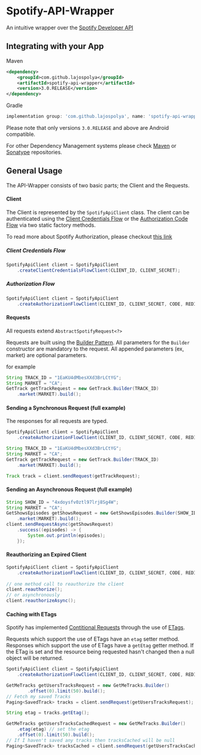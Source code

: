 # Spotify-API-Wrapper
An intuitive wrapper over the [Spotify Developer API](https://developer.spotify.com/documentation/web-api/reference/)

## Integrating with your App

Maven
```xml
<dependency>
    <groupId>com.github.lajospolya</groupId>
    <artifactId>spotify-api-wrapper</artifactId>
    <version>3.0.RELEASE</version>
</dependency>
```

Gradle
```gradle
implementation group: 'com.github.lajospolya', name: 'spotify-api-wrapper', version: '3.0.RELEASE'
```
Please note that only versions `3.0.RELEASE` and above are Android compatible.

For other Dependency Management systems please check [Maven](https://mvnrepository.com/artifact/com.github.lajospolya/spotify-api-wrapper)
or [Sonatype](https://search.maven.org/artifact/com.github.lajospolya/spotify-api-wrapper) repositories.
 
 ## General Usage
 The API-Wrapper consists of two basic parts; the Client and the Requests.

#### Client
The Client is represented by the `SpotifyApiClient` class. The client can be authenticated using the 
[Client Credentials Flow](https://developer.spotify.com/documentation/general/guides/authorization-guide/#client-credentials-flow)
 or the 
 [Authorization Code Flow](https://developer.spotify.com/documentation/general/guides/authorization-guide/#authorization-code-flow) 
 via two static factory methods.

To read more about Spotify Authorization, please checkout [this link](https://developer.spotify.com/documentation/general/guides/authorization-guide/)

##### Client Credentials Flow

```java
SpotifyApiClient client = SpotifyApiClient
    .createClientCredentialsFlowClient(CLIENT_ID, CLIENT_SECRET);
```

##### Authorization Flow

```java
SpotifyApiClient client = SpotifyApiClient
    .createAuthorizationFlowClient(CLIENT_ID, CLIENT_SECRET, CODE, REDIRECT_URL);
```

#### Requests

All requests extend `AbstractSpotifyRequest<?>`

Requests are built using the [Builder Pattern](https://en.wikipedia.org/wiki/Builder_pattern). All parameters for the `Builder` 
constructor are mandatory to the request. All appended parameters (ex, market) are optional parameters.
 
 for example

```java
String TRACK_ID = "1EaKU4dMbesXXd3BrLCtYG";
String MARKET = "CA";
GetTrack getTrackRequest = new GetTrack.Builder(TRACK_ID)
    .market(MARKET).build();
```

#### Sending a Synchronous Request (full example)
The responses for all requests are typed.

```java
SpotifyApiClient client = SpotifyApiClient
    .createAuthorizationFlowClient(CLIENT_ID, CLIENT_SECRET, CODE, REDIRECT_URL);

String TRACK_ID = "1EaKU4dMbesXXd3BrLCtYG";
String MARKET = "CA";
GetTrack getTrackRequest = new GetTrack.Builder(TRACK_ID)
    .market(MARKET).build();

Track track = client.sendRequest(getTrackRequest);
```

#### Sending an Asynchronous Request (full example)
```java
String SHOW_ID = "4xdoysfv0ztl97lrj8Sg4W";
String MARKET = "CA";
GetShowsEpisodes getShowsRequest = new GetShowsEpisodes.Builder(SHOW_ID)
    .market(MARKET).build();
client.sendRequestAsync(getShowsRequest)
    .success((episodes) -> {
        System.out.println(episodes);
    });

```
#### Reauthorizing an Expired Client
```java
SpotifyApiClient client = SpotifyApiClient
    .createAuthorizationFlowClient(CLIENT_ID, CLIENT_SECRET, CODE, REDIRECT_URL);
 
// one method call to reauthorize the client
client.reauthorize();
// or asynchronously
client.reauthorizeAsync();
```

#### Caching with ETags
Spotify has implemented [Contitional Requests](https://developer.spotify.com/documentation/web-api/#conditional-requests) 
through the use of [ETags](https://developer.mozilla.org/en-US/docs/Web/HTTP/Headers/ETag).

Requests which support the use of ETags have an `etag` setter method. 
Responses which support the use of ETags have a `getEtag` getter method. 
If the ETag is set and the resource being requested hasn't changed then a null object will be returned.
```java
SpotifyApiClient client = SpotifyApiClient
    .createAuthorizationFlowClient(CLIENT_ID, CLIENT_SECRET, CODE, REDIRECT_URL);

GetMeTracks getUsersTracksRequest = new GetMeTracks.Builder()
        .offset(0).limit(50).build();
// Fetch my saved Tracks
Paging<SavedTrack> tracks = client.sendRequest(getUsersTracksRequest);

String etag = tracks.getEtag();

GetMeTracks getUsersTracksCachedRequest = new GetMeTracks.Builder()
    .etag(etag) // set the etag
    .offset(0).limit(50).build();
// If I haven't saved any tracks then tracksCached will be null
Paging<SavedTrack> tracksCached = client.sendRequest(getUsersTracksCachedRequest);
```
